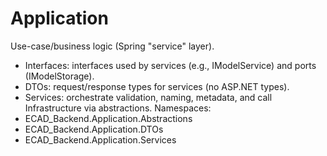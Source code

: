 # Application
Use-case/business logic (Spring "service" layer).
- Interfaces: interfaces used by services (e.g., IModelService) and ports (IModelStorage).
- DTOs: request/response types for services (no ASP.NET types).
- Services: orchestrate validation, naming, metadata, and call Infrastructure via abstractions.
  Namespaces:
- ECAD_Backend.Application.Abstractions
- ECAD_Backend.Application.DTOs
- ECAD_Backend.Application.Services
